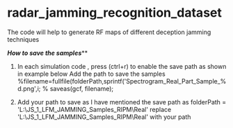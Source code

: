 # radar_jamming_recognition_dataset
The code will help to generate RF maps of different deception jamming techniques 

***How to save the samples*****
1.	In each simulation code , press (ctrl+r) to enable the save path as shown in example below 
Add the path to save the samples 
%filename=fullfile(folderPath,sprintf('Spectrogram_Real_Part_Sample_%d.png',i;
% saveas(gcf, filename);

2.	Add your path to save as I have mentioned the save path as 
folderPath = 'L:\JS_1_LFM_JAMMING_Samples_RIPM\Real'
replace  'L:\JS_1_LFM_JAMMING_Samples_RIPM\Real' with your path 
